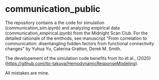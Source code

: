 # communication_public

The repository contains a the code for simulation (communication_sim.ipynb) and analyzing empirical data (communication_empirical.ipynb) from the Midnight Scan Club. 
For the detailed rationale of the emthods, see manuscript "From correlation to communication: disentangling hidden factors from functional connectivity changes" by Yuhua Yu, Caterina Gratton, Derek M. Smith. 

The developement of the simulation code benefits from Ito et al., (2020) (https://github.com/ito-takuya/HemodynamicResponseModeling).

All mistakes are mine. 

